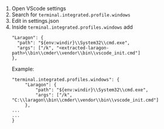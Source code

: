 1. Open VScode settings
2. Search for `terminal.integrated.profile.windows`
3. Edit in settings.json
4. Inside `terminal.integrated.profiles.windows` add
   ```
   "Laragon": {
     "path": "${env:windir}\\System32\\cmd.exe",
     "args": ["/k", "<extracted-laragon-path>\\bin\\cmder\\vendor\\bin\\vscode_init.cmd"]
   },
   ```
   Example:
   ```
   "terminal.integrated.profiles.windows": {
        "Laragon": {
            "path": "${env:windir}\\System32\\cmd.exe",
            "args": ["/k", "C:\\laragon\\bin\\cmder\\vendor\\bin\\vscode_init.cmd"]
        },
   ...
   ...
   }
   ```
